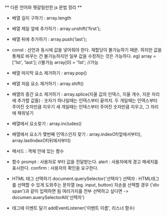 ** 다른 언어와 헷갈릴만한 js 문법 정리 **


* 배열 길이 구하기 : array.length

* 배열 제일 앞에 추가하기 : array.unshift('first');

* 배열 뒤에 추가하기 : array.push('last');

* const
: 선언과 동시에 값을 넣어줘야 한다. 재할당이 불가능하기 때문.
  하지만 값을 통채로 바꾸는 건 불가능하지만 일부 값을 수정하는 것은 가능하다.
  eg) array = ['1st', 'last'];  //불가능
      array[0] = '1st'; //가능

* 배열 마지막 요소 제거하기 : array.pop()

* 배열 처음 요소 제거하기 : array.shift()

* 배열의 중간 요소 제거하기 : array.splice(지울 값의 인덱스, 지울 개수, 지운 자리에 추가할 값들)
: 숫자가 하나일때는 인덱스부터 끝까지. 
  두 개일때는 인덱스부터 주어진 숫자만큼 지우기
  세 개일때는 인덱스부터 주어진 숫자만큼 지우고, 그 자리에 채워넣기

* 배열에서 요소찾기 : array.includes()

* 배열에서 요소가 몇번째 인덱스인지 찾기 : array.indexOf(앞에서부터), array.lastIndexOf(뒤에서부터)

* 메서드 : 객체 안에 있는 함수


* 함수 
prompt : 사용자로 부터 값을 전달받는다.
alert : 사용자에게 경고 메세지를 표시한다.
confirm : 사용자의 확인을 요구한다.


* HTML 태그 선택하기
  document.querySelector('선택자')
  선택자 : HTML태그를 선택할 수 있게 도와주는 문자열 (eg. input, button)
  자손을 선택할 경우 ('div span')과 같이 입력하면 됨
  여러가지를 전부 선택하고 싶다면 -> documen.auerySelectorAll('선택자')

* 태그에 이벤트 달기
  addEventListener('이벤트 이름', 리스너 함수)